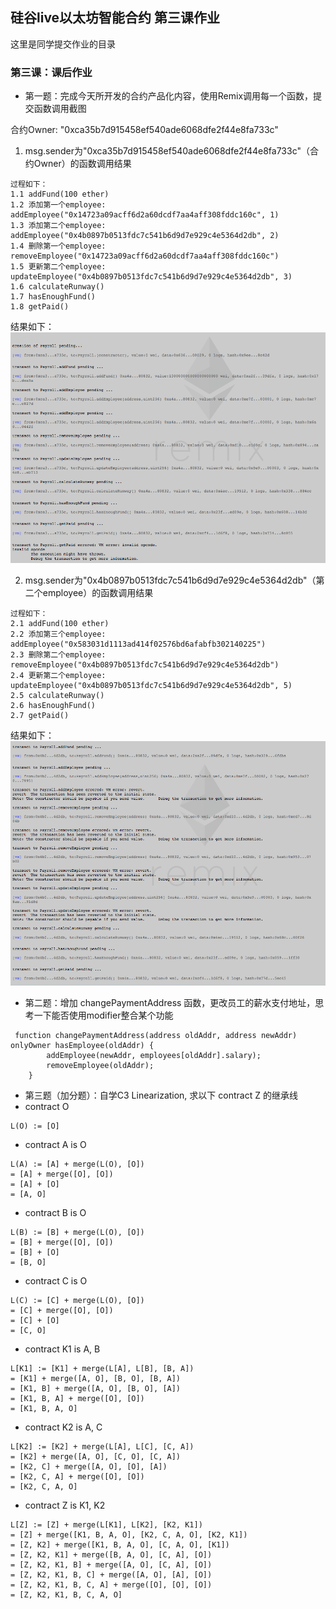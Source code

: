 ## 硅谷live以太坊智能合约 第三课作业
这里是同学提交作业的目录

### 第三课：课后作业
- 第一题：完成今天所开发的合约产品化内容，使用Remix调用每一个函数，提交函数调用截图

合约Owner: "0xca35b7d915458ef540ade6068dfe2f44e8fa733c"
1. msg.sender为"0xca35b7d915458ef540ade6068dfe2f44e8fa733c"（合约Owner）的函数调用结果
```
过程如下：
1.1 addFund(100 ether)
1.2 添加第一个employee: addEmployee("0x14723a09acff6d2a60dcdf7aa4aff308fddc160c", 1)
1.3 添加第二个employee: addEmployee("0x4b0897b0513fdc7c541b6d9d7e929c4e5364d2db", 2)
1.4 删除第一个employee: removeEmployee("0x14723a09acff6d2a60dcdf7aa4aff308fddc160c")
1.5 更新第二个employee: updateEmployee("0x4b0897b0513fdc7c541b6d9d7e929c4e5364d2db", 3)
1.6 calculateRunway()
1.7 hasEnoughFund()
1.8 getPaid()
```
结果如下：
![1.png](./images/1.png)

2. msg.sender为"0x4b0897b0513fdc7c541b6d9d7e929c4e5364d2db"（第二个employee）的函数调用结果
```
过程如下：
2.1 addFund(100 ether)
2.2 添加第三个employee: addEmployee("0x583031d1113ad414f02576bd6afabfb302140225")
2.3 删除第二个employee: removeEmployee("0x4b0897b0513fdc7c541b6d9d7e929c4e5364d2db")
2.4 更新第二个employee: updateEmployee("0x4b0897b0513fdc7c541b6d9d7e929c4e5364d2db", 5)
2.5 calculateRunway()
2.6 hasEnoughFund()
2.7 getPaid()
```
结果如下：
![2.png](images/2.png)
- 第二题：增加 changePaymentAddress 函数，更改员工的薪水支付地址，思考一下能否使用modifier整合某个功能
```
 function changePaymentAddress(address oldAddr, address newAddr) onlyOwner hasEmployee(oldAddr) {
        addEmployee(newAddr, employees[oldAddr].salary);
        removeEmployee(oldAddr);
    }
```

- 第三题（加分题）：自学C3 Linearization, 求以下 contract Z 的继承线
- contract O
```
L(O) := [O]
```
- contract A is O
```
L(A) := [A] + merge(L(O), [O])
= [A] + merge([O], [O])
= [A] + [O]
= [A, O]
```
- contract B is O
```
L(B) := [B] + merge(L(O), [O])
= [B] + merge([O], [O])
= [B] + [O]
= [B, O]
```
- contract C is O
```
L(C) := [C] + merge(L(O), [O])
= [C] + merge([O], [O])
= [C] + [O]
= [C, O]
```
- contract K1 is A, B
```
L[K1] := [K1] + merge(L[A], L[B], [B, A])
= [K1] + merge([A, O], [B, O], [B, A])
= [K1, B] + merge([A, O], [B, O], [A])
= [K1, B, A] + merge([O], [O])
= [K1, B, A, O]
```

- contract K2 is A, C
```
L[K2] := [K2] + merge(L[A], L[C], [C, A])
= [K2] + merge([A, O], [C, O], [C, A])
= [K2, C] + merge([A, O], [O], [A])
= [K2, C, A] + merge([O], [O])
= [K2, C, A, O]
```

- contract Z is K1, K2
```
L[Z] := [Z] + merge(L[K1], L[K2], [K2, K1])
= [Z] + merge([K1, B, A, O], [K2, C, A, O], [K2, K1])
= [Z, K2] + merge([K1, B, A, O], [C, A, O], [K1])
= [Z, K2, K1] + merge([B, A, O], [C, A], [O])
= [Z, K2, K1, B] + merge([A, O], [C, A], [O])
= [Z, K2, K1, B, C] + merge([A, O], [A], [O])
= [Z, K2, K1, B, C, A] + merge([O], [O], [O])
= [Z, K2, K1, B, C, A, O]
```
